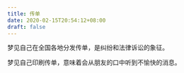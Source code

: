 ```yaml
---
title: 传单
date: 2020-02-15T20:54:12+08:00
draft: false
---
```


梦见自己在全国各地分发传单，是纠纷和法律诉讼的象征。

梦见自己印刷传单，意味着会从朋友的口中听到不愉快的消息。

